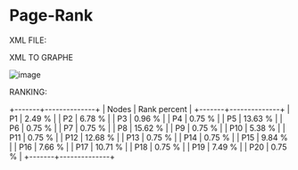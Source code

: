 # Page-Rank

XML FILE:


XML TO GRAPHE

![image](https://user-images.githubusercontent.com/54851310/155526482-53a3a738-a963-462d-ba22-891d2657a4ad.png)


RANKING:

+-------+--------------+
| Nodes | Rank percent |
+-------+--------------+
|   P1  |    2.49 %    |
|   P2  |    6.78 %    |
|   P3  |    0.96 %    |
|   P4  |    0.75 %    |
|   P5  |   13.63 %    |
|   P6  |    0.75 %    |
|   P7  |    0.75 %    |
|   P8  |   15.62 %    |
|   P9  |    0.75 %    |
|  P10  |    5.38 %    |
|  P11  |    0.75 %    |
|  P12  |   12.68 %    |
|  P13  |    0.75 %    |
|  P14  |    0.75 %    |
|  P15  |    9.84 %    |
|  P16  |    7.66 %    |
|  P17  |   10.71 %    |
|  P18  |    0.75 %    |
|  P19  |    7.49 %    |
|  P20  |    0.75 %    |
+-------+--------------+
